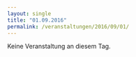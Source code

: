 ```yaml
---
layout: single
title: "01.09.2016"
permalink: /veranstaltungen/2016/09/01/
---
```


Keine Veranstaltung an diesem Tag.
